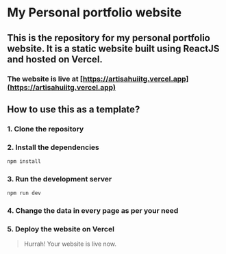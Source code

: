 # My Personal portfolio website
## This is the repository for my personal portfolio website. It is a static website built using ReactJS and hosted on Vercel.
<!-- https://artisahuiitg.vercel.app -->
### The website is live at [https://artisahuiitg.vercel.app](https://artisahuiitg.vercel.app)

## How to use this as a template?
### 1. Clone the repository
### 2. Install the dependencies
```bash
npm install
```
### 3. Run the development server
```bash
npm run dev
```
### 4. Change the data in every page as per your need
### 5. Deploy the website on Vercel

> Hurrah! Your website is live now.
